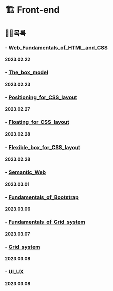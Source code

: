 # **🏗 Front-end**

## 👷‍♂️목록
### - [Web_Fundamentals_of_HTML_and_CSS](https://github.com/ParkJiHwan22/TIL/blob/main/TIL_Repositories/Front-end/230222_Web_Fundamentals_of_HTML_and_CSS.md)
#### 2023.02.22

### - [The_box_model](https://github.com/ParkJiHwan22/TIL/blob/main/TIL_Repositories/Front-end/230223_The_box_model.md)
#### 2023.02.23

### - [Positioning_for_CSS_layout](https://github.com/ParkJiHwan22/TIL/blob/main/TIL_Repositories/Front-end/230227_Web_Positioning_for_CSS_layout.md)
#### 2023.02.27

### - [Floating_for_CSS_layout](https://github.com/ParkJiHwan22/TIL/blob/main/TIL_Repositories/Front-end/230228_Web_Floating_for_CSS_layout.md)
#### 2023.02.28

### - [Flexible_box_for_CSS_layout](https://github.com/ParkJiHwan22/TIL/blob/main/TIL_Repositories/Front-end/230228_Web_Flexible_box_for_CSS_layout.md)
#### 2023.02.28

### - [Semantic_Web](https://github.com/ParkJiHwan22/TIL/blob/main/TIL_Repositories/Front-end/230301_Semantic_Web.md)
#### 2023.03.01

### - [Fundamentals_of_Bootstrap](https://github.com/ParkJiHwan22/TIL/blob/main/TIL_Repositories/Front-end/230306_Fundamentals_of_Bootstrap.md)
#### 2023.03.06

### - [Fundamentals_of_Grid_system](https://github.com/ParkJiHwan22/TIL/blob/main/TIL_Repositories/Front-end/230307_Fundamentals_of_Grid_system.md)
#### 2023.03.07

### - [Grid_system](https://github.com/ParkJiHwan22/TIL/blob/main/TIL_Repositories/Front-end/230308_Grid_system.md)
#### 2023.03.08

### - [UI_UX](https://github.com/ParkJiHwan22/TIL/blob/main/TIL_Repositories/Front-end/230308_UI_UX.md)
#### 2023.03.08